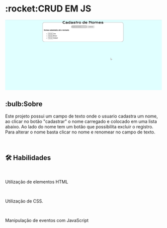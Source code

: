 <h1>:rocket:CRUD EM JS</h1>

<img src="assets/crud.gif" alt=""></br>

<h2>:bulb:Sobre</h2>
<p>Este projeto possui um campo de texto onde o usuario cadastra um nome, ao clicar no botão "cadastrar" o nome carregado e colocado em uma lista abaixo. Ao lado do nome tem um botão que possibilita excluir o registro. Para alterar o nome basta clicar no nome e renomear no campo de texto.</p></br>

<h2>🛠 Habilidades</h2></br>
<p>Utilização de elementos HTML</p></br>
<p>Utilização de CSS.</p></br>
<p>Manipulação de eventos com JavaScript</p></br>
